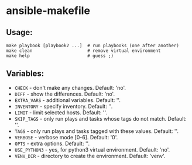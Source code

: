 # ansible-makefile

## Usage:
```
make playbook [playbook2 ...]  # run playbooks (one after another)
make clean                     # remove virtual environment
make help                      # guess ;)
```

## Variables:
* `CHECK`       - don't make any changes. Default: 'no'.
* `DIFF`        - show the differences. Default: 'no'.
* `EXTRA_VARS`  - additional variables. Default: ''.
* `INVENTORY`   - specify inventory. Default: ''.
* `LIMIT`       - limit selected hosts. Default: ''.
* `SKIP_TAGS`   - only run plays and tasks whose tags do not match. Default: ''.
* `TAGS`        - only run plays and tasks tagged with these values. Default: ''.
* `VERBOSE`     - verbose mode [0-6]. Default: '0'.
* `OPTS`        - extra options. Default: ''.
* `USE_PYTHON3` - yes, for python3 virtual environment. Default: 'no'.
* `VENV_DIR`    - directory to create the environment. Default: 'venv'.
